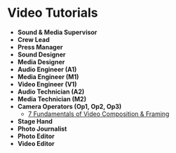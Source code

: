 # Video Tutorials
- **Sound & Media Supervisor**
- **Crew Lead**
- **Press Manager**
- **Sound Designer**
- **Media Designer**
- **Audio Engineer (A1)**
- **Media Engineer (M1)**
- **Video Engineer (V1)**
- **Audio Technician (A2)**
- **Media Technician (M2)**
- **Camera Operators (Op1, Op2, Op3)**
    - [7 Fundamentals of Video Composition & Framing](https://www.youtube.com/watch?v=WHFrwpTr2MI)
- **Stage Hand**
- **Photo Journalist**
- **Photo Editor**
- **Video Editor**
